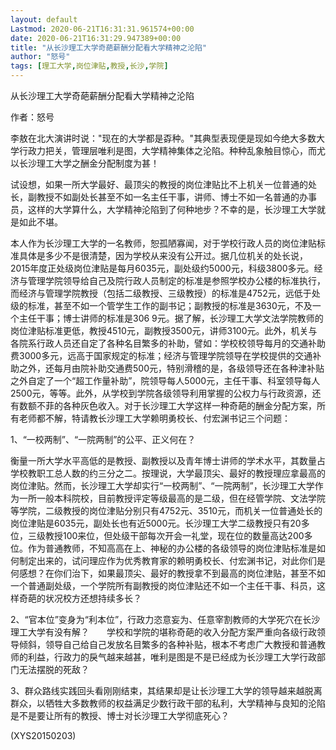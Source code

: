 ```yaml
---
layout: default
Lastmod: 2020-06-21T16:31:31.961574+00:00
date: 2020-06-21T16:31:29.947389+00:00
title: "从长沙理工大学奇葩薪酬分配看大学精神之沦陷"
author: "怒号"
tags: [理工大学,岗位津贴,教授,长沙,学院]
---
```


从长沙理工大学奇葩薪酬分配看大学精神之沦陷

作者：怒号

李敖在北大演讲时说："现在的大学都是孬种。"其典型表现便是现如今绝大多数大学行政力把关，管理层唯利是图，大学精神集体之沦陷。种种乱象触目惊心，而尤以长沙理工大学之酬金分配制度为甚！

试设想，如果一所大学最好、最顶尖的教授的岗位津贴比不上机关一位普通的处长，副教授不如副处长甚至不如一名主任干事，讲师、博士不如一名普通的办事员，这样的大学算什么，大学精神沦陷到了何种地步？不幸的是，长沙理工大学就是如此不堪。

本人作为长沙理工大学的一名教师，恕孤陋寡闻，对于学校行政人员的岗位津贴标准具体是多少不是很清楚，因为学校从来没有公开过。据几位机关的处长说，2015年度正处级岗位津贴是每月6035元，副处级约5000元，科级3800多元。经济与管理学院领导给自己及院行政人员制定的标准是参照学校办公楼的标准执行，而经济与管理学院教授（包括二级教授、三级教授）的标准是4752元，远低于处级的标准，甚至不如一个管学生工作的副书记；副教授的标准是3630元，不及一个主任干事；博士讲师的标准是306 9元。据了解，长沙理工大学文法学院教师的岗位津贴标准更低，教授4510元，副教授3500元，讲师3100元。此外，机关与各院系行政人员还自定了各种名目繁多的补助，譬如：学校校领导每月的交通补助费3000多元，远高于国家规定的标准；经济与管理学院领导在学校提供的交通补助之外，还每月由院补助交通费500元，特别滑稽的是，各级领导还在各种津补贴之外自定了一个“超工作量补助”，院领导每人5000元，主任干事、科室领导每人2500元，等等。此外，从学校到学院各级领导利用掌握的公权力与行政资源，还有数额不菲的各种灰色收入。对于长沙理工大学这样一种奇葩的酬金分配方案，所有老师都不解，特请教长沙理工大学赖明勇校长、付宏渊书记三个问题：

1、“一校两制”、“一院两制”的公平、正义何在？

衡量一所大学水平高低的是教授、副教授以及青年博士讲师的学术水平，其数量占学校教职工总人数的约三分之二。按理说，大学最顶尖、最好的教授理应拿最高的岗位津贴。然而，长沙理工大学却实行“一校两制”、“一院两制”，长沙理工大学作为一所一般本科院校，目前教授评定等级最高的是二级，但在经管学院、文法学院等学院，二级教授的岗位津贴分别只有4752元、3510元，而机关一位普通处长的岗位津贴是6035元，副处长也有近5000元。长沙理工大学二级教授只有20多位，三级教授100来位，但处级干部每次开会一礼堂，现在位的数量高达200多位。作为普通教师，不知高高在上、神秘的办公楼的各级领导的岗位津贴标准是如何制定出来的，试问理应作为优秀教育家的赖明勇校长、付宏渊书记，对此你们是何感想？在你们治下，如果最顶尖、最好的教授拿不到最高的岗位津贴，甚至不如一个普通副处级，一个学院所有副教授的岗位津贴还不如一个主任干事、科员，这样奇葩的状况校方还想持续多长？

2、“官本位”变身为“利本位”，行政力恣意妄为、任意宰割教师的大学死穴在长沙理工大学有没有解？　　学校和学院的堪称奇葩的收入分配方案严重向各级行政领导倾斜，领导自己给自己发放名目繁多的各种补贴，根本不考虑广大教授和普通教师的利益，行政力的戾气越来越甚，唯利是图是不是已经成为长沙理工大学行政部门无法摆脱的死敌？

3、群众路线实践回头看刚刚结束，其结果却是让长沙理工大学的领导越来越脱离群众，以牺牲大多数教师的权益满足少数行政干部的私利，大学精神与良知的沦陷是不是要让所有的教授、博士对长沙理工大学彻底死心？

(XYS20150203)

